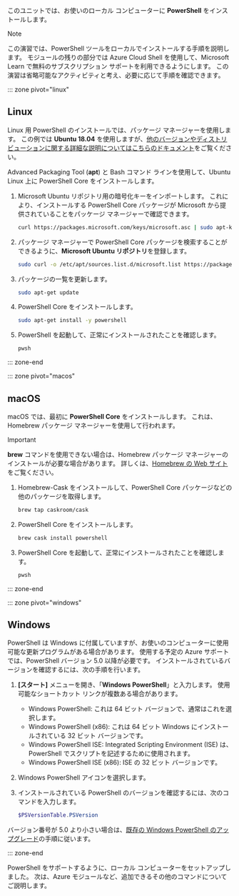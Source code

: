 このユニットでは、お使いのローカル コンピューターに **PowerShell** をインストールします。

> [!NOTE]
> この演習では、PowerShell ツールをローカルでインストールする手順を説明します。 モジュールの残りの部分では Azure Cloud Shell を使用して、Microsoft Learn で無料のサブスクリプション サポートを利用できるようにします。 この演習は省略可能なアクティビティと考え、必要に応じて手順を確認できます。

::: zone pivot="linux"

## <a name="linux"></a>Linux

Linux 用 PowerShell のインストールでは、パッケージ マネージャーを使用します。 この例では **Ubuntu 18.04** を使用しますが、[他のバージョンやディストリビューションに関する詳細な説明についてはこちらのドキュメント](https://docs.microsoft.com/powershell/scripting/setup/installing-powershell-core-on-linux)をご覧ください。

Advanced Packaging Tool (**apt**) と Bash コマンド ラインを使用して、Ubuntu Linux 上に PowerShell Core をインストールします。 

1. Microsoft Ubuntu リポジトリ用の暗号化キーをインポートします。 これにより、インストールする PowerShell Core パッケージが Microsoft から提供されていることをパッケージ マネージャーで確認できます。

    ```bash
    curl https://packages.microsoft.com/keys/microsoft.asc | sudo apt-key add -
    ```

1. パッケージ マネージャーで PowerShell Core パッケージを検索することができるように、**Microsoft Ubuntu リポジトリ**を登録します。

    ```bash
    sudo curl -o /etc/apt/sources.list.d/microsoft.list https://packages.microsoft.com/config/ubuntu/18.04/prod.list
    ```

1. パッケージの一覧を更新します。

    ```bash
    sudo apt-get update
    ```

1. PowerShell Core をインストールします。

    ```bash
    sudo apt-get install -y powershell
    ```

1. PowerShell を起動して、正常にインストールされたことを確認します。

    ```bash
    pwsh
    ```
::: zone-end

::: zone pivot="macos"

## <a name="macos"></a>macOS

macOS では、最初に **PowerShell Core** をインストールします。 これは、Homebrew パッケージ マネージャーを使用して行われます。

> [!IMPORTANT]
> **brew** コマンドを使用できない場合は、Homebrew パッケージ マネージャーのインストールが必要な場合があります。 詳しくは、[Homebrew の Web サイト](https://brew.sh/)をご覧ください。

1. Homebrew-Cask をインストールして、PowerShell Core パッケージなどの他のパッケージを取得します。

    ```bash
    brew tap caskroom/cask
    ```

1. PowerShell Core をインストールします。

    ```bash
    brew cask install powershell
    ```

1. PowerShell Core を起動して、正常にインストールされたことを確認します。

    ```bash
    pwsh
    ```

::: zone-end

::: zone pivot="windows"

## <a name="windows"></a>Windows
PowerShell は Windows に付属していますが、お使いのコンピューターに使用可能な更新プログラムがある場合があります。 使用する予定の Azure サポートでは、PowerShell バージョン 5.0 以降が必要です。 インストールされているバージョンを確認するには、次の手順を行います。

1. **[スタート]** メニューを開き、「**Windows PowerShell**」と入力します。 使用可能なショートカット リンクが複数ある場合があります。
    - Windows PowerShell: これは 64 ビット バージョンで、通常はこれを選択します。
    - Windows PowerShell (x86): これは 64 ビット Windows にインストールされている 32 ビット バージョンです。
    - Windows PowerShell ISE: Integrated Scripting Environment (ISE) は、PowerShell でスクリプトを記述するために使用されます。 
    - Windows PowerShell ISE (x86): ISE の 32 ビット バージョンです。

1. Windows PowerShell アイコンを選択します。

1. インストールされている PowerShell のバージョンを確認するには、次のコマンドを入力します。

    ```powershell
    $PSVersionTable.PSVersion
    ```
    
バージョン番号が 5.0 より小さい場合は、[既存の Windows PowerShell のアップグレード](https://docs.microsoft.com/powershell/scripting/setup/installing-windows-powershell?view=powershell-6#upgrading-existing-windows-powershell)の手順に従います。

::: zone-end

PowerShell をサポートするように、ローカル コンピューターをセットアップしました。 次は、Azure モジュールなど、追加できるその他のコマンドについてご説明します。